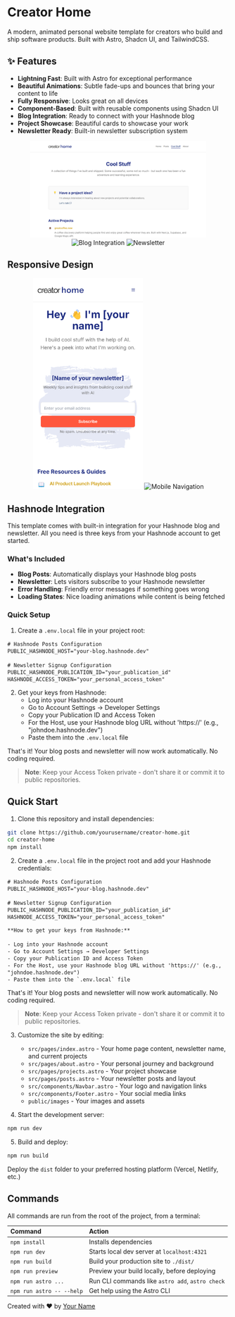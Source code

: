 # Creator Home

A modern, animated personal website template for creators who build and ship software products. Built with Astro, Shadcn UI, and TailwindCSS.

## ✨ Features

- **Lightning Fast**: Built with Astro for exceptional performance
- **Beautiful Animations**: Subtle fade-ups and bounces that bring your content to life
- **Fully Responsive**: Looks great on all devices
- **Component-Based**: Built with reusable components using Shadcn UI
- **Blog Integration**: Ready to connect with your Hashnode blog
- **Project Showcase**: Beautiful cards to showcase your work
- **Newsletter Ready**: Built-in newsletter subscription system

<div align="center">
  <img src="public/images/docs/features/projects.png" width="400" alt="Projects" />
  <img src="public/images/docs/features/blog.png" width="400" alt="Blog Integration" />
  <img src="public/images/docs/features/newsletter.png" width="400" alt="Newsletter" />
</div>

## Responsive Design

<div align="center">
  <img src="public/images/docs/mobile/mobile-home.png" width="250" alt="Mobile Home" />
  <img src="public/images/docs/mobile/mobile-nav.png" width="250" alt="Mobile Navigation" />
</div>

## Hashnode Integration

This template comes with built-in integration for your Hashnode blog and newsletter. All you need is three keys from your Hashnode account to get started.

### What's Included
- **Blog Posts**: Automatically displays your Hashnode blog posts
- **Newsletter**: Lets visitors subscribe to your Hashnode newsletter
- **Error Handling**: Friendly error messages if something goes wrong
- **Loading States**: Nice loading animations while content is being fetched

### Quick Setup

1. Create a `.env.local` file in your project root:
```env
# Hashnode Posts Configuration
PUBLIC_HASHNODE_HOST="your-blog.hashnode.dev"

# Newsletter Signup Configuration
PUBLIC_HASHNODE_PUBLICATION_ID="your_publication_id"
HASHNODE_ACCESS_TOKEN="your_personal_access_token"
```

2. Get your keys from Hashnode:
   - Log into your Hashnode account
   - Go to Account Settings → Developer Settings
   - Copy your Publication ID and Access Token
   - For the Host, use your Hashnode blog URL without 'https://' (e.g., "johndoe.hashnode.dev")
   - Paste them into the `.env.local` file

That's it! Your blog posts and newsletter will now work automatically. No coding required.

> **Note**: Keep your Access Token private - don't share it or commit it to public repositories.

## Quick Start

1. Clone this repository and install dependencies:
```bash
git clone https://github.com/yourusername/creator-home.git
cd creator-home
npm install
```

2. Create a `.env.local` file in the project root and add your Hashnode credentials:
```env
# Hashnode Posts Configuration
PUBLIC_HASHNODE_HOST="your-blog.hashnode.dev"

# Newsletter Signup Configuration
PUBLIC_HASHNODE_PUBLICATION_ID="your_publication_id"
HASHNODE_ACCESS_TOKEN="your_personal_access_token"
```

    **How to get your keys from Hashnode:**

    - Log into your Hashnode account
    - Go to Account Settings → Developer Settings
    - Copy your Publication ID and Access Token
    - For the Host, use your Hashnode blog URL without 'https://' (e.g., "johndoe.hashnode.dev")
    - Paste them into the `.env.local` file

   That's it! Your blog posts and newsletter will now work automatically. No coding required.

   > **Note**: Keep your Access Token private - don't share it or commit it to public repositories.

3. Customize the site by editing:
   - `src/pages/index.astro` - Your home page content, newsletter name, and current projects
   - `src/pages/about.astro` - Your personal journey and background
   - `src/pages/projects.astro` - Your project showcase
   - `src/pages/posts.astro` - Your newsletter posts and layout
   - `src/components/Navbar.astro` - Your logo and navigation links
   - `src/components/Footer.astro` - Your social media links
   - `public/images` - Your images and assets

4. Start the development server:
```bash
npm run dev
```

5. Build and deploy:
```bash
npm run build
```
Deploy the `dist` folder to your preferred hosting platform (Vercel, Netlify, etc.)

## Commands

All commands are run from the root of the project, from a terminal:

| Command                   | Action                                           |
| :------------------------ | :----------------------------------------------- |
| `npm install`             | Installs dependencies                            |
| `npm run dev`             | Starts local dev server at `localhost:4321`      |
| `npm run build`           | Build your production site to `./dist/`          |
| `npm run preview`         | Preview your build locally, before deploying     |
| `npm run astro ...`       | Run CLI commands like `astro add`, `astro check` |
| `npm run astro -- --help` | Get help using the Astro CLI                     |


Created with ❤️ by [Your Name](https://github.com/yourusername)
